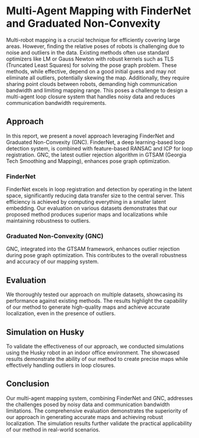 # Multi-Agent Mapping with FinderNet and Graduated Non-Convexity

Multi-robot mapping is a crucial technique for efficiently covering large areas. However, finding the relative poses of robots is challenging due to noise and outliers in the data. Existing methods often use standard optimizers like LM or Gauss Newton with robust kernels such as TLS (Truncated Least Squares) for solving the pose graph problem. These methods, while effective, depend on a good initial guess and may not eliminate all outliers, potentially skewing the map. Additionally, they require sharing point clouds between robots, demanding high communication bandwidth and limiting mapping range. This poses a challenge to design a multi-agent loop closure system that handles noisy data and reduces communication bandwidth requirements.

## Approach

In this report, we present a novel approach leveraging FinderNet and Graduated Non-Convexity (GNC). FinderNet, a deep learning-based loop detection system, is combined with feature-based RANSAC and ICP for loop registration. GNC, the latest outlier rejection algorithm in GTSAM (Georgia Tech Smoothing and Mapping), enhances pose graph optimization.

### FinderNet

FinderNet excels in loop registration and detection by operating in the latent space, significantly reducing data transfer size to the central server. This efficiency is achieved by computing everything in a smaller latent embedding. Our evaluation on various datasets demonstrates that our proposed method produces superior maps and localizations while maintaining robustness to outliers.

### Graduated Non-Convexity (GNC)

GNC, integrated into the GTSAM framework, enhances outlier rejection during pose graph optimization. This contributes to the overall robustness and accuracy of our mapping system.

## Evaluation

We thoroughly tested our approach on multiple datasets, showcasing its performance against existing methods. The results highlight the capability of our method to generate high-quality maps and achieve accurate localization, even in the presence of outliers.

## Simulation on Husky

To validate the effectiveness of our approach, we conducted simulations using the Husky robot in an indoor office environment. The showcased results demonstrate the ability of our method to create precise maps while effectively handling outliers in loop closures.

## Conclusion

Our multi-agent mapping system, combining FinderNet and GNC, addresses the challenges posed by noisy data and communication bandwidth limitations. The comprehensive evaluation demonstrates the superiority of our approach in generating accurate maps and achieving robust localization. The simulation results further validate the practical applicability of our method in real-world scenarios.
